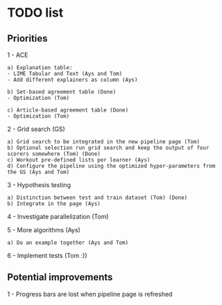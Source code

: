 # TODO list

## Priorities

1 - ACE

    a) Explanation table: 
    - LIME Tabular and Text (Ays and Tom)
    - Add different explainers as column (Ays)
    
    b) Set-based agreement table (Done)
    - Optimization (Tom)
    
    c) Article-based agreement table (Done)
    - Optimization (Tom)
    
2 - Grid search (GS)

    a) Grid search to be integrated in the new pipeline page (Tom)
    b) Optional selection run grid search and keep the output of four scorers somewhere (Tom) (Done)
    c) Workout pre-defined lists per learner (Ays)
    d) Configure the pipeline using the optimized hyper-parameters from the GS (Ays and Tom)
    
3 - Hypothesis testing

    a) Distinction between test and train dataset (Tom) (Done)
    b) Integrate in the page (Ays)
    
4 - Investigate parallelization (Tom)

5 - More algorithms (Ays)

    a) Do an example together (Ays and Tom)

6 - Implement tests (Tom :))
    
    
## Potential improvements

1 - Progress bars are lost when pipeline page is refreshed
    